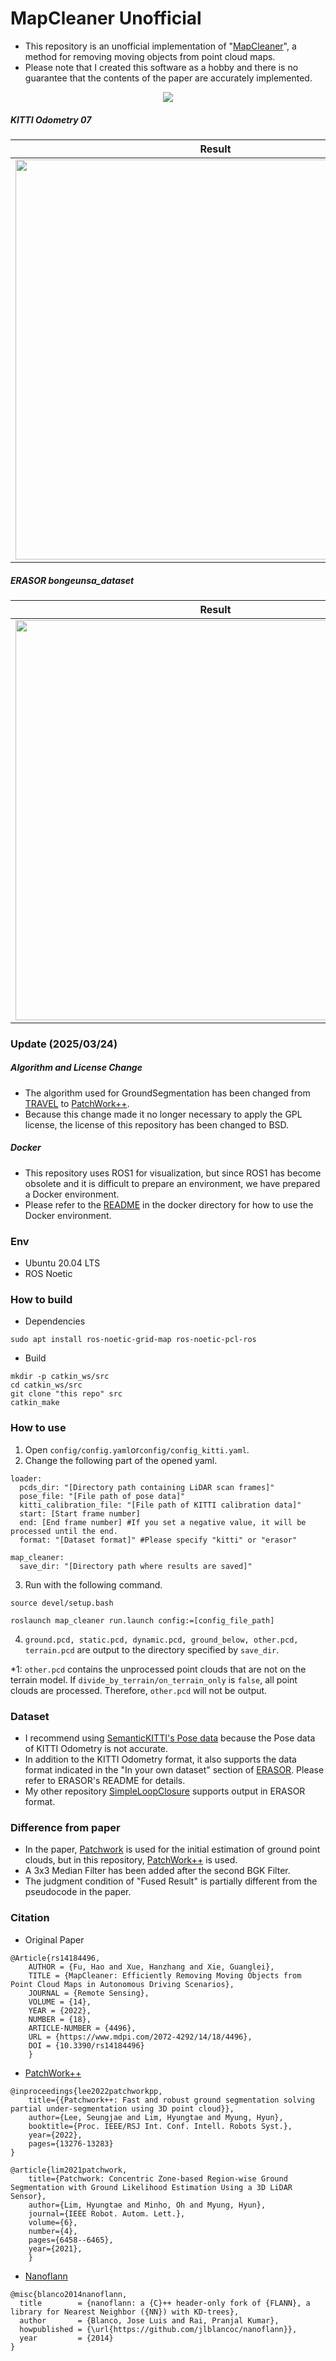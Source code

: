 # MapCleaner Unofficial
- This repository is an unofficial implementation of "[MapCleaner](https://www.mdpi.com/2072-4292/14/18/4496)", a method for removing moving objects from point cloud maps.
- Please note that I created this software as a hobby and there is no guarantee that the contents of the paper are accurately implemented.

<center><img src="imgs/kitti_07.gif"></center>

##### KITTI Odometry 07
|Result|Terrain|
|----|----|
|<img src="imgs/kitti_07_result.png" width="640">|<img src="imgs/kitti_07_terrain.png" width="640">|

##### ERASOR bongeunsa_dataset
|Result|Terrain|
|----|----|
|<img src="imgs/bongeunsa_dataset_result.png" width="640">|<img src="imgs/bongeunsa_dataset_terrain.png" width="640">|

### Update (2025/03/24)
##### Algorithm and License Change
- The algorithm used for GroundSegmentation has been changed from [TRAVEL](https://github.com/url-kaist/TRAVEL) to [PatchWork++](https://github.com/url-kaist/patchwork-plusplus).
- Because this change made it no longer necessary to apply the GPL license, the license of this repository has been changed to BSD.

##### Docker
- This repository uses ROS1 for visualization, but since ROS1 has become obsolete and it is difficult to prepare an environment, we have prepared a Docker environment.
- Please refer to the [README](./docker/README.md) in the docker directory for how to use the Docker environment.

### Env
- Ubuntu 20.04 LTS
- ROS Noetic

### How to build
- Dependencies
```
sudo apt install ros-noetic-grid-map ros-noetic-pcl-ros
```
- Build
```
mkdir -p catkin_ws/src
cd catkin_ws/src
git clone "this repo" src
catkin_make
```

### How to use
1. Open `config/config.yaml`or`config/config_kitti.yaml`.
2. Change the following part of the opened yaml.
```
loader:
  pcds_dir: "[Directory path containing LiDAR scan frames]"
  pose_file: "[File path of pose data]"
  kitti_calibration_file: "[File path of KITTI calibration data]"
  start: [Start frame number]
  end: [End frame number] #If you set a negative value, it will be processed until the end.
  format: "[Dataset format]" #Please specify "kitti" or "erasor"

map_cleaner:
  save_dir: "[Directory path where results are saved]"
```
3. Run with the following command.
```
source devel/setup.bash
```
```
roslaunch map_cleaner run.launch config:=[config_file_path]
```
4. `ground.pcd, static.pcd, dynamic.pcd, ground_below, other.pcd, terrain.pcd` are output to the directory specified by `save_dir`.

*1: `other.pcd` contains the unprocessed point clouds that are not on the terrain model. If `divide_by_terrain/on_terrain_only` is `false`, all point clouds are processed. Therefore, `other.pcd` will not be output.  

### Dataset
- I recommend using [SemanticKITTI's Pose data](http://www.semantic-kitti.org/index.html) because the Pose data of KITTI Odometry is not accurate.
- In addition to the KITTI Odometry format, it also supports the data format indicated in the "In your own dataset" section of [ERASOR](https://github.com/LimHyungTae/ERASOR#in-your-own-dataset). Please refer to ERASOR's README for details.
- My other repository [SimpleLoopClosure](https://github.com/kamibukuro5656/SimpleLoopClosure) supports output in ERASOR format.

### Difference from paper
- In the paper, [Patchwork](https://github.com/LimHyungTae/patchwork) is used for the initial estimation of ground point clouds, but in this repository, [PatchWork++](https://github.com/url-kaist/patchwork-plusplus) is used.
- A 3x3 Median Filter has been added after the second BGK Filter.
- The judgment condition of "Fused Result" is partially different from the pseudocode in the paper.

### Citation
- Original Paper
```
@Article{rs14184496,
    AUTHOR = {Fu, Hao and Xue, Hanzhang and Xie, Guanglei},
    TITLE = {MapCleaner: Efficiently Removing Moving Objects from Point Cloud Maps in Autonomous Driving Scenarios},
    JOURNAL = {Remote Sensing},
    VOLUME = {14},
    YEAR = {2022},
    NUMBER = {18},
    ARTICLE-NUMBER = {4496},
    URL = {https://www.mdpi.com/2072-4292/14/18/4496},
    DOI = {10.3390/rs14184496}
    }
```

- [PatchWork++](https://github.com/url-kaist/patchwork-plusplus)
```
@inproceedings{lee2022patchworkpp,
    title={{Patchwork++: Fast and robust ground segmentation solving partial under-segmentation using 3D point cloud}},
    author={Lee, Seungjae and Lim, Hyungtae and Myung, Hyun},
    booktitle={Proc. IEEE/RSJ Int. Conf. Intell. Robots Syst.},
    year={2022},
    pages={13276-13283}
}
```
```
@article{lim2021patchwork,
    title={Patchwork: Concentric Zone-based Region-wise Ground Segmentation with Ground Likelihood Estimation Using a 3D LiDAR Sensor},
    author={Lim, Hyungtae and Minho, Oh and Myung, Hyun},
    journal={IEEE Robot. Autom. Lett.},
    volume={6},
    number={4},
    pages={6458--6465},
    year={2021},
    }
```

- [Nanoflann](https://github.com/jlblancoc/nanoflann)
```
@misc{blanco2014nanoflann,
  title        = {nanoflann: a {C}++ header-only fork of {FLANN}, a library for Nearest Neighbor ({NN}) with KD-trees},
  author       = {Blanco, Jose Luis and Rai, Pranjal Kumar},
  howpublished = {\url{https://github.com/jlblancoc/nanoflann}},
  year         = {2014}
}
```